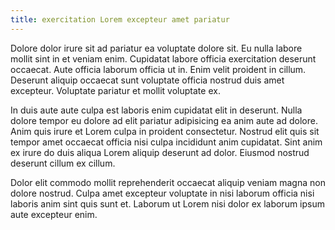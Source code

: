 ```yaml
---
title: exercitation Lorem excepteur amet pariatur
---
```


Dolore dolor irure sit ad pariatur ea voluptate dolore sit. Eu nulla labore mollit sint in et veniam enim. Cupidatat labore officia exercitation deserunt occaecat. Aute officia laborum officia ut in. Enim velit proident in cillum. Deserunt aliquip occaecat sunt voluptate officia nostrud duis amet excepteur. Voluptate pariatur et mollit voluptate ex.

In duis aute aute culpa est laboris enim cupidatat elit in deserunt. Nulla dolore tempor eu dolore ad elit pariatur adipisicing ea anim aute ad dolore. Anim quis irure et Lorem culpa in proident consectetur. Nostrud elit quis sit tempor amet occaecat officia nisi culpa incididunt anim cupidatat. Sint anim ex irure do duis aliqua Lorem aliquip deserunt ad dolor. Eiusmod nostrud deserunt cillum ex cillum.

Dolor elit commodo mollit reprehenderit occaecat aliquip veniam magna non dolore nostrud. Culpa amet excepteur voluptate in nisi laborum officia nisi laboris anim sint quis sunt et. Laborum ut Lorem nisi dolor ex laborum ipsum aute excepteur enim.